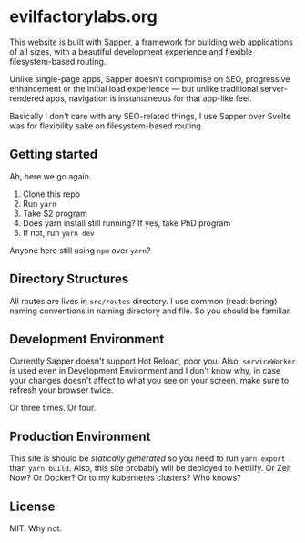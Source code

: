 # evilfactorylabs.org

This website is built with Sapper, a framework for building web applications of all sizes,
with a beautiful development experience and flexible filesystem-based routing.

Unlike single-page apps, Sapper doesn't compromise on SEO, progressive enhancement or the
initial load experience — but unlike traditional server-rendered apps, navigation
is instantaneous for that app-like feel.

Basically I don't care with any SEO-related things, I use Sapper over Svelte was for flexibility
sake on filesystem-based routing.

## Getting started

Ah, here we go again.

1. Clone this repo
2. Run `yarn`
3. Take S2 program
4. Does yarn install still running? If yes, take PhD program
5. If not, run `yarn dev`

Anyone here still using `npm` over `yarn`?

## Directory Structures

All routes are lives in `src/routes` directory. I use common (read: boring) naming conventions
in naming directory and file. So you should be familiar.

## Development Environment

Currently Sapper doesn't support Hot Reload, poor you. Also, `serviceWorker` is used even in Development
Environment and I don't know why, in case your changes doesn't affect to what you see on your screen, make
sure to refresh your browser twice.

Or three times. Or four.

## Production Environment

This site is should be _statically generated_ so you need to run `yarn export` than `yarn build`. Also, this site
probably will be deployed to Netflify. Or Zeit Now? Or Docker? Or to my kubernetes clusters? Who knows?

## License

MIT. Why not.
